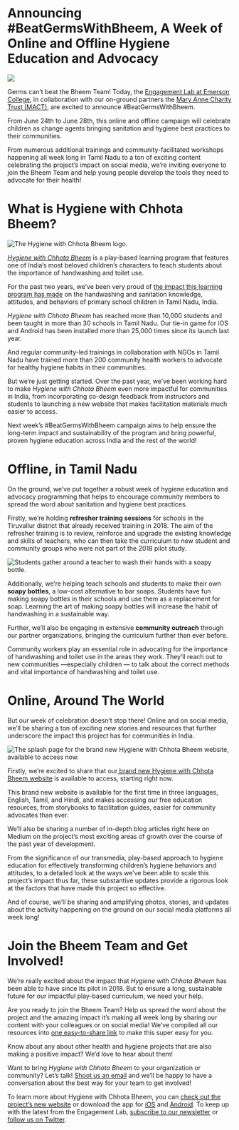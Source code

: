 # Announcing #BeatGermsWithBheem, A Week of Online and Offline Hygiene Education and Advocacy

![](https://res.cloudinary.com/engagement-lab-home/image/upload/v1/homepage-2.0/news/medium/1_xCR5Ak8wMMd4vm8pciUCYA.png)

Germs can’t beat the Bheem Team! Today, the [Engagement Lab at Emerson College](https://elab.emerson.edu/), in collaboration with our on-ground partners the [Mary Anne Charity Trust (MACT)](http://www.mactindia.org/), are excited to announce #BeatGermsWithBheem.

From June 24th to June 28th, this online and offline campaign will celebrate children as change agents bringing sanitation and hygiene best practices to their communities.

From numerous additional trainings and community-facilitated workshops happening all week long in Tamil Nadu to a ton of exciting content celebrating the project’s impact on social media, we’re inviting everyone to join the Bheem Team and help young people develop the tools they need to advocate for their health!

# What is Hygiene with Chhota Bheem?

![The Hygiene with Chhota Bheem logo.](https://res.cloudinary.com/engagement-lab-home/image/upload/v1/homepage-2.0/news/medium/1_AfxphGZ6aKTFhldeCv6cMQ.png)

[_Hygiene with Chhota Bheem_](https://elab.emerson.edu/hygiene/) is a play-based learning program that features one of India’s most beloved children’s characters to teach students about the importance of handwashing and toilet use.

For the past two years, we’ve been very proud of [the impact this learning program has made](https://twitter.com/i/moments/1139584888305344512) on the handwashing and sanitation knowledge, attitudes, and behaviors of primary school children in Tamil Nadu, India.

_Hygiene with Chhota Bheem_ has reached more than 10,000 students and been taught in more than 30 schools in Tamil Nadu. Our tie-in game for iOS and Android has been installed more than 25,000 times since its launch last year.

And regular community-led trainings in collaboration with NGOs in Tamil Nadu have trained more than 200 community health workers to advocate for healthy hygiene habits in their communities.

But we’re just getting started. Over the past year, we’ve been working hard to make _Hygiene with Chhota Bheem_ even more impactful for communities in India, from incorporating co-design feedback from instructors and students to launching a new website that makes facilitation materials much easier to access.

Next week’s #BeatGermsWithBheem campaign aims to help ensure the long-term impact and sustainability of the program and bring powerful, proven hygiene education across India and the rest of the world!

# Offline, in Tamil Nadu

On the ground, we’ve put together a robust week of hygiene education and advocacy programming that helps to encourage community members to spread the word about sanitation and hygiene best practices.

Firstly, we’re holding **refresher training sessions** for schools in the Tiruvallur district that already received training in 2018. The aim of the refresher training is to review, reinforce and upgrade the existing knowledge and skills of teachers, who can then take the curriculum to new student and community groups who were not part of the 2018 pilot study.

![Students gather around a teacher to wash their hands with a soapy bottle.](https://res.cloudinary.com/engagement-lab-home/image/upload/v1/homepage-2.0/news/medium/1_VNf2txBBEo3ckScrvJf2cw.png)

Additionally, we’re helping teach schools and students to make their own **soapy bottles**, a low-cost alternative to bar soaps. Students have fun making soapy bottles in their schools and use them as a replacement for soap. Learning the art of making soapy bottles will increase the habit of handwashing in a sustainable way.

Further, we’ll also be engaging in extensive **community outreach** through our partner organizations, bringing the curriculum further than ever before.

Community workers play an essential role in advocating for the importance of handwashing and toilet use in the areas they work. They’ll reach out to new communities —especially children — to talk about the correct methods and vital importance of handwashing and toilet use.

# Online, Around The World

But our week of celebration doesn’t stop there! Online and on social media, we’ll be sharing a ton of exciting new stories and resources that further underscore the impact this project has for communities in India.

![The splash page for the brand new Hygiene with Chhota Bheem website, available to access now.](https://res.cloudinary.com/engagement-lab-home/image/upload/v1/homepage-2.0/news/medium/1_2ir6Ciug1z54H-sd_E89Sw.png)

Firstly, we’re excited to share that our[ brand new Hygiene with Chhota Bheem website](https://elab.emerson.edu/hygiene) is available to access, starting right now.

This brand new website is available for the first time in three languages, English, Tamil, and Hindi, and makes accessing our free education resources, from storybooks to facilitation guides, easier for community advocates than ever.

We’ll also be sharing a number of in-depth blog articles right here on Medium on the project’s most exciting areas of growth over the course of the past year of development.

From the significance of our transmedia, play-based approach to hygiene education for effectively transforming children’s hygiene behaviors and attitudes, to a detailed look at the ways we’ve been able to scale this project’s impact thus far, these substantive updates provide a rigorous look at the factors that have made this project so effective.

And of course, we’ll be sharing and amplifying photos, stories, and updates about the activity happening on the ground on our social media platforms all week long!

# Join the Bheem Team and Get Involved!

We’re really excited about the impact that _Hygiene with Chhota Bheem_ has been able to have since its pilot in 2018. But to ensure a long, sustainable future for our impactful play-based curriculum, we need your help.

Are you ready to join the Bheem Team? Help us spread the word about the project and the amazing impact it’s making all week long by sharing our content with your colleagues or on social media! We’ve compiled all our resources into [one easy-to-share link](https://linktr.ee/hygiene_with_chhota_bheem) to make this super easy for you.

Know about any about other health and hygiene projects that are also making a positive impact? We’d love to hear about them!

Want to bring _Hygiene with Chhota Bheem_ to your organization or community? Let’s talk! [Shoot us an email](mailto:engagementlab@emerson.edu) and we’ll be happy to have a conversation about the best way for your team to get involved!

To learn more about Hygiene with Chhota Bheem, you can [check out the project’s new website](https://elab.emerson.edu/hygiene/?en=) or download the app for [iOS](https://itunes.apple.com/us/app/hygiene-with-chhota-bheem/id1423871069?mt=8) and [Android](https://play.google.com/store/apps/details?id=edu.engagementlab.chhotabheem&hl=en_US). To keep up with the latest from the Engagement Lab, [subscribe to our newsletter](http://eepurl.com/dBEgfr) or [follow us on Twitter](https://twitter.com/engagelab).
